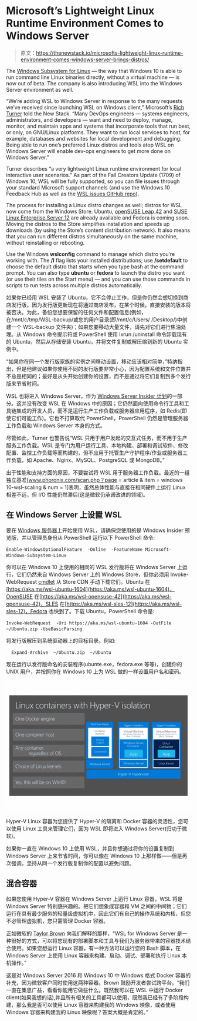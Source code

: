 # Microsoft’s Lightweight Linux Runtime Environment Comes to Windows Server

> 原文：<https://thenewstack.io/microsofts-lightweight-linux-runtime-environment-comes-windows-server-brings-distros/>

The [Windows Subsystem for Linux](https://thenewstack.io/windows-10-creators-update-means-windows-subsystem-linux/) — the way that Windows 10 is able to run command line Linux binaries directly, without a virtual machine — is now out of beta. The company is also introducing WSL into the Windows Server environment as well.

“We’re adding WSL to Windows Server in response to the many requests we’ve received since launching WSL on Windows client,” Microsoft’s [Rich Turner](https://github.com/bitcrazed) told the New Stack. “Many DevOps engineers — systems engineers, administrators, and developers — want and need to deploy, manage, monitor, and maintain apps and systems that incorporate tools that run best, or only, on GNU/Linux platforms. They want to run local services to host, for example, databases and websites for local development and debugging. Being able to run one’s preferred Linux distros and tools atop WSL on Windows Server will enable dev-ops engineers to get more done on Windows Server.”

Turner describes “a very lightweight Linux runtime environment for local interactive user scenarios.” As part of the Fall Creators Update (1709) of Windows 10, WSL will be fully supported, so you can file issues through your standard Microsoft support channels (and use the Windows 10 Feedback Hub as well as the [WSL issues GitHub repo](https://github.com/Microsoft/BashOnWindows)).

The process for installing a Linux distro changes as well; distros for WSL now come from the Windows Store. Ubuntu, [openSUSE Leap 42](https://www.microsoft.com/en-us/store/p/opensuse-leap-42/9njvjts82tjx) and [SUSE Linux Enterprise Server 12](https://www.microsoft.com/en-us/store/p/suse-linux-enterprise-server-12/9p32mwbh6cns) are already available and Fedora is coming soon. Moving the distros to the Store simplifies installation and speeds up downloads (by using the Store’s content distribution network). It also means that you can run different distros simultaneously on the same machine, without reinstalling or rebooting.

Use the Windows **wslconfig** command to manage which distro you’re working with. The **/l** flag lists your installed distributions; use **/setdefault <DistributionName>** to choose the default distro that starts when you type bash at the command prompt. You can also type **ubuntu** or **fedora** to launch the distro you want (or use their tiles on the Start menu) — and you can use those commands in scripts to run tests across multiple distros automatically.

如果你已经用 WSL 安装了 Ubuntu，它不会停止工作，但是你仍然会想切换到商店发行版，因为发行版更新现在将通过商店发布，在某个时候，直接安装的版本将被否决。为此，备份您想要保留的任何文件和配置信息(例如，在/mnt/c/tmp/WSL-backup/或您的用户目录(即/mnt/c/Users/ <username>/Desktop/)中创建一个 WSL-backup 文件夹)；如果您要移动大量文件，请先对它们进行焦油处理。从 Windows 命令提示符或 PowerShell 使用 lxrun /uninstall 命令卸载现有的 Ubuntu，然后从存储安装 Ubuntu，并将文件复制或解压缩到新的 Ubuntu 实例中。</username>

“如果你在同一个发行版家族的实例之间移动设置，移动应该相对简单，”特纳指出，但是他建议如果你使用不同的发行版要非常小心，因为配置系统和文件位置并不总是相同的；最好是从头开始创建你的设置，而不是通过将它们复制到多个发行版来节省时间。

WSL 也将进入 Windows Server，作为 [Windows Server Insider 计划](https://www.microsoft.com/en-us/software-download/windowsinsiderpreviewserver)的一部分。这并没有改变 WSL 在 Windows 中的原因；它仍然面向使用命令行工具和工具链集成的开发人员，而不是运行生产工作负载或服务器应用程序，如 Redis(即使它们可能工作)。它也不打算取代 PowerShell，PowerShell 仍然是管理服务器工作负载和 Windows Server 本身的方式。

尽管如此，Turner 也警告说“WSL 只用于用户发起的交互式任务，而不用于生产服务工作负载。WSL 是专门为用户运行工具、本地构建、部署和调试软件、修改配置、监控工作负载等而构建的，但不应用于托管生产守护程序/作业或服务器工作负载，如 Apache、Nginx、MySQL、PostgreSQL 或 MongoDB。”

出于性能和支持方面的原因，不要尝试将 WSL 用于服务器工作负载。最近的一组独立基准[www.phoronix.com/scan.php？page = article & item = windows 10-wsl-scaling & num = 1]表明，虽然总体性能与直接在相同硬件上运行 Linux 相差不远，但 I/O 性能仍然滞后(这是微软仍承诺改进的领域)。

## 在 Windows Server 上设置 WSL

要在 [Windows 服务器](https://msdn.microsoft.com/commandline/wsl/install-on-server)上开始使用 WSL，请确保您使用的是 Windows Insider 预览版，并以管理员身份从 PowerShell 运行以下 PowerShell 命令:

```
Enable-WindowsOptionalFeature  -Online  -FeatureName Microsoft-Windows-Subsystem-Linux

```

你可以在 Windows 10 上使用的相同的 WSL 发行版将在 Windows Server 上运行，它们仍然来自 Windows Server 上的 Windows Store，但你必须用 Invoke-WebRequest [cmdlet](https://msdn.microsoft.com/powershell/reference/5.1/microsoft.powershell.utility/invoke-webrequest) 从 Store CDN 手动下载它们。Ubuntu 在[https://aka.ms/wsl-ubuntu-1604](https://aka.ms/wsl-ubuntu-1604)，OpenSUSE 在[https://aka.ms/wsl-opensuse-42](https://aka.ms/wsl-opensuse-42)，SLES 在[https://aka.ms/wsl-sles-12](https://aka.ms/wsl-sles-12)，Fedora 也快到了。下载 Ubuntu，PowerShell 命令是:

```
Invoke-WebRequest  -Uri https://aka.ms/wsl-ubuntu-1604 -OutFile ~/Ubuntu.zip -UseBasicParsing

```

将发行版解压到系统驱动器上的目标目录。例如:

```
  Expand-Archive  ~/Ubuntu.zip  ~/Ubuntu

```

现在运行以发行版命名的安装程序(ubunte.exe，fedora.exe 等等)，创建你的 UNIX 用户，并按照你在 Windows 10 上为 WSL 做的一样设置用户名和密码。

![](img/3f991a5a1adcab88c42a9f7313da925f.png)

Hyper-V Linux 容器为您提供了 Hyper-V 的隔离和 Docker 容器的灵活性，您可以使用 Linux 工具来管理它们，因为 WSL 即将进入 Windows Server(归功于微软)。

如果你一直在 Windows 10 上使用 WSL，并且你想通过将你的设置复制到 Windows Server 上来节省时间，你可以像在 Windows 10 上那样做——但是再次强调，坚持从同一个发行版复制你的配置以避免问题。

## 混合容器

如果您使用 Hyper-V 容器在 Windows Server 上运行 Linux 容器，WSL 将是 Windows Server 特别感兴趣的。把它们想象成容器和 VM 之间的中间物；它们运行在具有最少服务的轻量级虚拟机中，因此它们有自己的操作系统和内核，但您不必管理虚拟机，您只需管理 Docker 容器。

正如微软的 [Taylor Brown](https://github.com/taylorb-microsoft) 向我们解释的那样，“WSL for Windows Server 是一种很好的方式，可以将您现有的部署脚本和工具与我们为服务器带来的容器技术结合使用。如果您想运行 Linux 容器，有一种方法可以运行您的 Bash 脚本，在 Windows Server 上使用 Linux 容器来构建、启动、调试、部署和执行 Linux 本机操作。”

这是对 Windows Server 2016 和 Windows 10 中 Windows 格式 Docker 容器的补充，因为微软客户同时使用这两种容器。Brown 鼓励开发者尝试跨平台。“我们一直在集思广益，看看你能用它做些什么。既然我可以在 WSL 中运行 Docker client(如果我想的话),并且所有相关的工具都可以使用，既然我已经有了多阶段构建，那么我是否可以使用 Linux 容器来构建我的 Windows 映像，或者使用 Windows 容器来构建我的 Linux 映像呢？答案大概是肯定的。”

<svg xmlns:xlink="http://www.w3.org/1999/xlink" viewBox="0 0 68 31" version="1.1"><title>Group</title> <desc>Created with Sketch.</desc></svg>